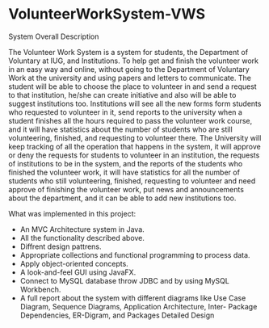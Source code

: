 # VolunteerWorkSystem-VWS
System Overall Description

The Volunteer Work System is a system for students, the Department of Voluntary at IUG, and Institutions. To help get and finish the volunteer work in an easy way and online, without going to the Department of Voluntary Work at the university and using papers and letters to communicate.
The student will be able to choose the place to volunteer in and send a request to that institution, he/she can create initiative and also will be able to suggest institutions too.
Institutions will see all the new forms form students who requested to volunteer in it, send reports to the university when a student finishes all the hours required to pass the volunteer work course, and it will have statistics about the number of students who are still volunteering, finished, and requesting to volunteer there. 
The University will keep tracking of all the operation that happens in the system, it will approve or deny the requests for students to volunteer in an institution, the requests of institutions to be in the system, and the reports of the students who finished the volunteer work, it will have statistics for all the number of students who still volunteering, finished, requesting to volunteer and need approve of finishing the volunteer work, put news and announcements about the department, and it can be able to add new institutions too.

What was implemented in this project:
- An MVC Architecture system in Java.
- All the functionality described above.
- Diffrent design pattrens.
- Appropriate collections and functional programming to process data.
- Apply object-oriented concepts.
- A look-and-feel GUI using JavaFX.
- Connect to MySQL database throw JDBC and by using MySQL Workbench.
- A full report about the system with different diagrams like Use Case Diagram, Sequence Diagrams, Application Architecture, Inter- Package Dependencies, ER-Digram, and Packages Detailed Design
